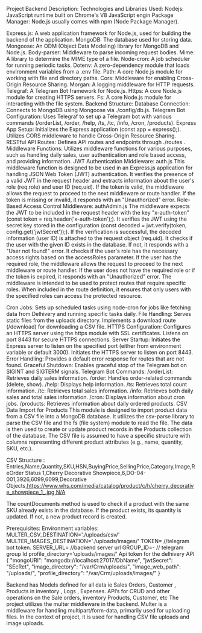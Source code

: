 Project Backend Description:
Technologies and Libraries Used:
		Nodejs: JavaScript runtime built on Chrome's V8 JavaScript engin
            Package Manager: Node.js usually comes with npm (Node Package Manager). 

Express.js: A web application framework for Node.js, used for building the backend of the application.
MongoDB: The database used for storing data.
Mongoose: An ODM (Object Data Modeling) library for MongoDB and Node.js.
Body-parser: Middleware to parse incoming request bodies.
Mime: A library to determine the MIME type of a file.
Node-cron: A job scheduler for running periodic tasks.
Dotenv: A zero-dependency module that loads environment variables from a .env file.
Path: A core Node.js module for working with file and directory paths.
Cors: Middleware for enabling Cross-Origin Resource Sharing.
Morgan: A logging middleware for HTTP requests.
Telegraf: A Telegram Bot framework for Node.js.
Https: A core Node.js module for creating HTTPS servers.
Fs: A core Node.js module for interacting with the file system.
Backend Structure:
Database Connection:
Connects to MongoDB using Mongoose via ./config/db.js.
Telegram Bot Configuration:
Uses Telegraf to set up a Telegram bot with various commands (/orderList, /order, /help, /ts, /tc, /info, /cron, /products).
Express App Setup:
Initializes the Express application (const app = express();).
Utilizes CORS middleware to handle Cross-Origin Resource Sharing.
RESTful API Routes:
Defines API routes and endpoints through ./routes .
Middleware Functions:
Utilizes middleware functions for various purposes, such as handling daily sales, user authentication  and role based access, and providing information.
JWT Authentication Middleware: auth.js
This middleware function is designed to be used in an Express.js application for handling JSON Web Token (JWT) authentication. It verifies the presence of a valid JWT in the request header and extracts information about the user's role (req.role) and user ID (req.uid). If the token is valid, the middleware allows the request to proceed to the next middleware or route handler. If the token is missing or invalid, it responds with an "Unauthorized" error.
                    Role-Based Access Control Middleware: authAdmin.js
The middleware expects the JWT to be included in the request header with the key "x-auth-token" (const token = req.header('x-auth-token');).
It verifies the JWT using the secret key stored in the configuration (const decoded = jwt.verify(token, config.get('jwtSecret'));).
If the verification is successful, the decoded information (user ID) is attached to the request object (req.uid).
It checks if the user with the given ID exists in the database. If not, it responds with a "User not found!" error.
It checks if the user's role has the necessary access rights based on the accessRoles parameter.
If the user has the required role, the middleware allows the request to proceed to the next middleware or route handler.
If the user does not have the required role or if the token is expired, it responds with an "Unauthorized" error.
The middleware is intended to be used to protect routes that require specific roles. When included in the route definition, it ensures that only users with the specified roles can access the protected resource.

Cron Jobs:
Sets up scheduled tasks using node-cron for jobs like fetching data from Delhivery and running specific tasks daily.
File Handling:
Serves static files from the uploads directory.
Implements a download route (/download) for downloading a CSV file.
HTTPS Configuration:
Configures an HTTPS server using the https module with SSL certificates.
Listens on port 8443 for secure HTTPS connections.
Server Startup:
Initiates the Express server to listen on the specified port (either from environment variable or default 3000).
Initiates the HTTPS server to listen on port 8443.
Error Handling:
Provides a default error response for routes that are not found.
Graceful Shutdown:
Enables graceful stop of the Telegram bot on SIGINT and SIGTERM signals.
Telegram Bot Commands:
/orderList: Retrieves daily sales information.
/order: Handles order-related commands (delete, show).
/help: Displays help information.
/ts: Retrieves total count information.
/tc: Retrieves total sales information.
/info: Retrieves both daily sales and total sales information.
/cron: Displays information about cron jobs.
/products: Retrieves information about daily ordered products.
CSV Data Import for Products
This module is designed to import product data from a CSV file into a MongoDB database. It utilizes the csv-parse library to parse the CSV file and the fs (file system) module to read the file. The data is then used to create or update product records in the Products collection of the database.
The CSV file is assumed to have a specific structure with columns representing different product attributes (e.g., name, quantity, SKU, etc.).

CSV Structure : 
Entries,Name,Quantity,SKU,HSN,BuyingPrice,SellingPrice,Category,Image,ReOrder Status
1,Cherry Decorative Showpiece,6,DO-04-001,3926,6099,6099,Decorative Objects,https://www.whs.com/media/catalog/product/c/h/cherry_decorative_showpiece_1_.jpg,N/A


The countDocuments method is used to check if a product with the same SKU already exists in the database.
If the product exists, its quantity is updated. If not, a new product record is created.


Prerequisites: 
 Environment variables: 
MULTER_CSV_DESTINATION='./uploads/csv/'
MULTER_IMAGES_DESTINATION='./uploads/images/'
TOKEN= //telegram bot token.
SERVER_URL= //backend server url
GROUP_ID=-  // telegram group Id
profile_directory='uploads/images/'
Api token for the delhivery API 
{ "mongoURI": "mongodb://localhost:27017/DbName",
 "jwtSecret": "SEcRet",
 "image_directory": "/var/Crm/uploads/",
 "image_web_path": "<serverurl>/uploads/",
 "profile_directory": "/var/Crm/uploads/images/" }

Backend has Models defined for all data ie Sales Orders, Customer , Products in inventory , Logs , Expenses. 
API’s for CRUD and other operations on the Sale orders, inventory Products, Customer, etc 
The project utilizes the multer middleware in the backend. Multer is a middleware for handling multipart/form-data, primarily used for uploading files. In the context of project, it is used for handling CSV file uploads and image uploads.
